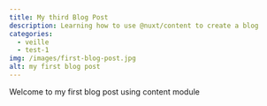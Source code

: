 ```yaml
---
title: My third Blog Post
description: Learning how to use @nuxt/content to create a blog
categories: 
  - veille
  - test-1
img: /images/first-blog-post.jpg
alt: my first blog post
---
```



Welcome to my first blog post using content module